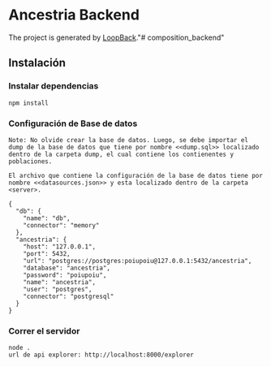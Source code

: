 # Ancestria Backend

The project is generated by [LoopBack](http://loopback.io)."# composition_backend" 

## Instalación 

### Instalar dependencias
	npm install

### Configuración de Base de datos
	Note: No olvide crear la base de datos. Luego, se debe importar el dump de la base de datos que tiene por nombre <<dump.sql>> localizado dentro de la carpeta dump, el cual contiene los contienentes y poblaciones.

	El archivo que contiene la configuración de la base de datos tiene por nombre <<datasources.json>> y esta localizado dentro de la carpeta <server>.

	{
	  "db": {
	    "name": "db",
	    "connector": "memory"
	  },
	  "ancestria": {
	    "host": "127.0.0.1",
	    "port": 5432,
	    "url": "postgres://postgres:poiupoiu@127.0.0.1:5432/ancestria",
	    "database": "ancestria",
	    "password": "poiupoiu",
	    "name": "ancestria",
	    "user": "postgres",
	    "connector": "postgresql"
	  }
	}

### Correr el servidor
	node .
	url de api explorer: http://localhost:8000/explorer
